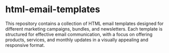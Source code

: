 # html-email-templates
This repository contains a collection of HTML email templates designed for different marketing campaigns, bundles, and newsletters. Each template is structured for effective email communication, with a focus on offering products, services, and monthly updates in a visually appealing and responsive format.
